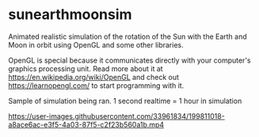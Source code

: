 # sunearthmoonsim
Animated realistic simulation of the rotation of the Sun with the Earth and Moon in orbit using OpenGL and some other libraries.

OpenGL is special because it communicates directly with your computer's graphics processing unit. Read more about it at https://en.wikipedia.org/wiki/OpenGL and check out https://learnopengl.com/ to start programming with it.

Sample of simulation being ran. 1 second realtime = 1 hour in simulation



https://user-images.githubusercontent.com/33961834/199811018-a8ace6ac-e3f5-4a03-87f5-c2f23b560a1b.mp4

